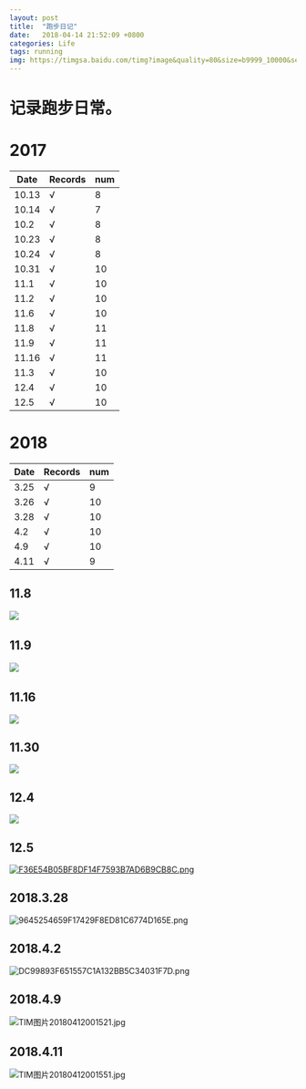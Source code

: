 ```yaml
---
layout: post
title:  "跑步日记"
date:   2018-04-14 21:52:09 +0800
categories: Life
tags: running
img: https://timgsa.baidu.com/timg?image&quality=80&size=b9999_10000&sec=1510248660879&di=6544a59070ecdef17d15153aa5e2452c&imgtype=0&src=http%3A%2F%2Fpic7.qiyipic.com%2Fdianying%2F20130221%2F625a7a62c7854e48b625b7b40d52c8e6.jpg
---
```

# 记录跑步日常。



# 2017
| Date  | Records | num  |
| ----- | ------- | ---- |
| 10.13 | √       | 8    |
| 10.14 | √       | 7    |
| 10.2  | √       | 8    |
| 10.23 | √       | 8    |
| 10.24 | √       | 8    |
| 10.31 | √       | 10   |
| 11.1  | √       | 10   |
| 11.2  | √       | 10   |
| 11.6  | √       | 10   |
| 11.8  | √       | 11   |
| 11.9  | √       | 11   |
| 11.16 | √       | 11   |
| 11.3  | √       | 10   |
| 12.4  | √       | 10   |
| 12.5  | √       | 10   |

# 2018
| Date | Records | num  |
| ---- | ------- | ---- |
| 3.25 | √       | 9    |
| 3.26 | √       | 10   |
| 3.28 | √       | 10   |
| 4.2  | √       | 10   |
| 4.9  | √       | 10   |
| 4.11 | √       | 9    |
 
## 11.8

![](https://i.loli.net/2017/11/09/5a04662709b0e.jpg)
 
## 11.9

![](https://i.loli.net/2017/11/09/5a04662d39261.jpg)
 
## 11.16
![](https://i.loli.net/2017/12/09/5a2b7004279b6.png)

## 11.30
![](https://i.loli.net/2017/12/09/5a2b7024517c4.png)

## 12.4

![](https://i.loli.net/2017/12/09/5a2b7049f4195.png)

## 12.5
[![F36E54B05BF8DF14F7593B7AD6B9CB8C.png](https://i.loli.net/2017/12/09/5a2b707d1a0cc.png)](https://i.loli.net/2017/12/09/5a2b707d1a0cc.png)

## 2018.3.28
![9645254659F17429F8ED81C6774D165E.png](https://i.loli.net/2018/04/12/5ace342dbd4ad.png)
## 2018.4.2

![DC99893F651557C1A132BB5C34031F7D.png](https://i.loli.net/2018/04/12/5ace3474d1adc.png)

## 2018.4.9
![TIM图片20180412001521.jpg](https://i.loli.net/2018/04/12/5ace34a1bb8f1.jpg)

## 2018.4.11
![TIM图片20180412001551.jpg](https://i.loli.net/2018/04/12/5ace34c0a2e58.jpg)
